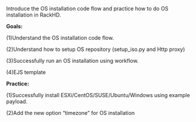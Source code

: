 Introduce the OS installation code flow and practice how to do OS installation in RackHD.

**Goals:**

\(1\)Understand the OS installation code flow.

\(2\)Understand how to setup OS repository \(setup\_iso.py and Http proxy\)

\(3\)Successfully run an OS installation using workflow.

\(4\)EJS template

**Practice:**

\(1\)Successfully install ESXi/CentOS/SUSE/Ubuntu/Windows using example payload.

\(2\)Add the new option “timezone” for OS installation

